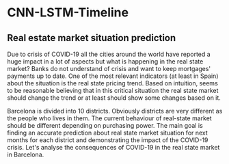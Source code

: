 # CNN-LSTM-Timeline
## Real estate market situation prediction

Due to crisis of COVID-19 all the cities around the world have reported a huge impact in a lot of aspects but what is happening in the real state market? Banks do not understand of crisis and want to keep mortgages' payments up to date. One of the most relevant indicators (at least in Spain) about the situation is the real state pricing trend. Based on intuition, seems to be reasonable believing that in this critical situation the real state market should change the trend or at least should show some changes based on it.

Barcelona is divided into 10 districts. Obviously districts are very different as the people who lives in them. The current behaviour of real-state market should be different depending on purchasing power. The main goal is finding an accurate prediction about real state market situation for next months for each district and demonstrating the impact of the COVID-19 crisis. Let's analyse the consequences of COVID-19 in the real state market in Barcelona. 
